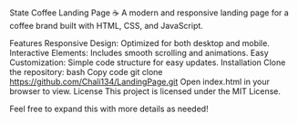 State Coffee Landing Page ☕️
A modern and responsive landing page for a coffee brand built with HTML, CSS, and JavaScript.

Features
Responsive Design: Optimized for both desktop and mobile.
Interactive Elements: Includes smooth scrolling and animations.
Easy Customization: Simple code structure for easy updates.
Installation
Clone the repository:
bash
Copy code
git clone https://github.com/Chali134/LandingPage.git
Open index.html in your browser to view.
License
This project is licensed under the MIT License.

Feel free to expand this with more details as needed!
